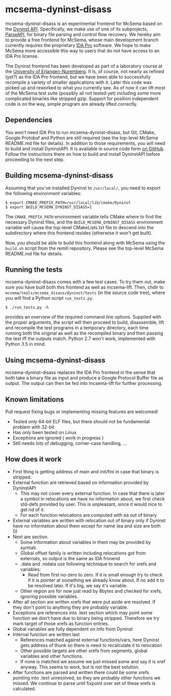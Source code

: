 # mcsema-dyninst-disass

mcsema-dyninst-disass is an experimental frontend for McSema based on the [Dyninst API](http://www.dyninst.org/dyninst). Specifically, we make use of one of its subprojects, [ParseAPI](http://www.dyninst.org/parse), for binary file parsing and control flow recovery. We hereby aim to provide a free frontend for McSema, whose main development branch currently requires the proprietary [IDA Pro](https://www.hex-rays.com/products/ida) software. We hope to make McSema more accessible this way to users that do not have access to an IDA Pro license.

The Dyninst frontend has been developed as part of a laboratory course at the [University of Erlangen-Nuremberg](https://www4.cs.fau.de/). It is, of course, not nearly as refined (yet?) as the IDA Pro frontend, but we have been able to successfully recompile a variety of smaller applications with it.
Later this code was picked up and reworked to what you currently see. As of now it can lift most of the McSema test suite (possibly all not tested yet) including some more complicated binaries like stripped gzip. Support for position independent code is on the way, simple program are already lifted correctly.

## Dependencies

You won't need IDA Pro to run mcsema-dyninst-disass, but Git, CMake, Google Protobuf and Python are still required (see the top-level McSema README.md file for details). In addition to those requirements, you will need to build and install DyninstAPI. It is available in source code form [on GitHub](https://github.com/dyninst/dyninst). Follow the instructions there on how to build and install DyninstAPI before proceeding to the next step.

## Building mcsema-dyninst-disass

Assuming that you've installed Dyninst to ```/usr/local/```, you need to export the following environment variables:

```shell
$ export CMAKE_PREFIX_PATH=/usr/local/lib/cmake/Dyninst
$ export BUILD_MCSEMA_DYNINST_DISASS=1
```

The ```CMAKE_PREFIX_PATH``` environment variable tells CMake where to find the necessary Dyninst files, and the ```BUILD_MCSEMA_DYNINST_DISASS``` environment variable will cause the top-level CMakeLists.txt file to descend into the subdirectory where this frontend resides (otherwise it won't get built).

Now, you should be able to build this frontend along with McSema using the ```build.sh``` script from the remill repository. Please see the top-level McSema README.md file for details.

## Running the tests

mcsema-dyninst-disass comes with a few test cases. To try them out, make sure you have built both this frontend as well as mcsema-lift. Then, chdir to ```mcsema/tools/mcsema_disass/dyninst/tests``` (in the source code tree), where you will find a Python script ```run_tests.py```.

```shell
$ ./run_tests.py -h
```

provides an overview of the required command line options. Supplied with the proper arguments, the script will then proceed to build, disassemble, lift and recompile the test programs in a temporary directory, each time running both the original as well as the recompiled binary and then passing the test iff the outputs match. Python 2.7 won't work, implemented with Python 3.5 in mind.

## Using mcsema-dyninst-disass

mcsema-dyninst-disass replaces the IDA Pro frontend in the sense that both take a binary file as input and produce a Google Protocol Buffer file as output. The output can then be fed into mcsema-lift for further processing.

## Known limitations
Pull request fixing bugs or implementing missing features are welcomed!
* Tested *only* 64-bit ELF files, but there should not be fundamental problem with 32-bit
* Has *only* been tested on Linux
* Exceptions are ignored ( work in progress )
* Still needs lots of debugging, corner-case handling, ...

## How does it work
* First thing is getting address of main and init/fini in case that binary is stripped.
* External function are retrieved based on information provided by DyninstAPI
    * This may not cover every external function. In case that there is later a symbol in relocations we have no information about, we first check std-defs provided by user. This is unpleasant, since it would nice to get rid of it.
    * For each function relocations are computed with ea out of binary
* External variables are written with relocation out of binary only if Dyninst have no information about them except for name (ea and size are both 0)
* Next are section.
    * Some information about variables in them may be provided by symtab
    * Global offset family is written including relocations got from externals, so output is the same as IDA fronend
    * .data and .rodata use following technique to search for xrefs and variables:
        * Read from first no-zero to zero. If it is small enough try to check if it is pointer at something we already know about. If no add it to be resolved later. If it's big, we say it's variable.
    * Other region are for now just read by 8bytes and checked for xrefs, ignoring possible variables.
* After all section are written xrefs that were put aside are resolved. If they don't point to anything they are probably variable.
* Exceptions are references into .text section which may point some function we don't have due to binary being stripped. Therefore we try mark target of those xrefs as function entries.
* Global variables are fully dependent on info from Dyninst
* Internal function are written last
    * References matched against external functions/vars, here Dyninst gets address of thunk so there is need to recalculate it to relocation
    * Other possible targets are other xrefs from segments, global variables and other functions.
    * If none is matched we assume we just missed some and say it is xref anyway. This seems to work, but is not the best solution.
* After functions are parsed and written there could be some xrefs pointing into .text unresolved, so they are probably other functions we missed. We continue to parse until fixpoint over set of these xrefs is calculated.
